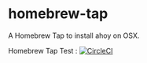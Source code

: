 # homebrew-tap
A Homebrew Tap to install ahoy on OSX.

Homebrew Tap Test : [![CircleCI](https://circleci.com/gh/ahoy-cli/homebrew-tap/tree/master.svg?style=svg)](https://circleci.com/gh/ahoy-cli/homebrew-tap/tree/master)
